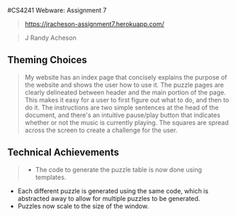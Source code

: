 #CS4241 Webware: Assignment 7
>https://jracheson-assignment7.herokuapp.com/

>J Randy Acheson

Theming Choices
------

 >My website has an index page that concisely explains the purpose of the website and shows the user how to use it. The puzzle pages are clearly delineated between header and the main portion of the page. This makes it easy for a user to first figure out what to do, and then to do it. The instructions are two simple sentences at the head of the document, and there's an intuitive pause/play button that indicates whether or not the music is currently playing. The squares are spread across the screen to create a challenge for the user.


Technical Achievements
-----
>- The code to generate the puzzle table is now done using templates.
- Each different puzzle is generated using the same code, which is abstracted away to allow for multiple puzzles to be generated.
- Puzzles now scale to the size of the window.